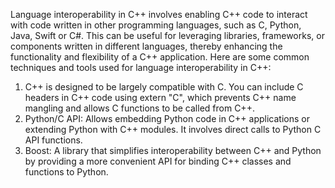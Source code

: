 Language interoperability in C++ involves enabling C++ code to interact with code written in other programming languages, such as C, Python, Java, Swift or C#. This can be useful for leveraging libraries, frameworks, or components written in different languages, thereby enhancing the functionality and flexibility of a C++ application. Here are some common techniques and tools used for language interoperability in C++:

1) C++ is designed to be largely compatible with C. You can include C headers in C++ code using extern "C", which prevents C++ name mangling and allows C functions to be called from C++.
2) Python/C API: Allows embedding Python code in C++ applications or extending Python with C++ modules. It involves direct calls to Python C API functions.
3) Boost: A library that simplifies interoperability between C++ and Python by providing a more convenient API for binding C++ classes and functions to Python.
